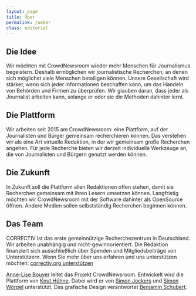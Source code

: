 ```yaml
---
layout: page
title: Über
permalink: /ueber
class: editorial
---
```

## Die Idee
Wir möchten mit CrowdNewsroom wieder mehr Menschen für Journalismus begeistern. Deshalb ermöglichen wir journalistische Recherchen, an denen sich möglichst viele Menschen beteiligen können. Unsere Gesellschaft wird stärker, wenn sich jeder Informationen beschaffen kann, um das Handeln von Behörden und Firmen zu überprüfen. Wir glauben daran, dass jeder als Journalist arbeiten kann, solange er oder sie die Methoden dahinter lernt. 

## Die Plattform
Wir arbeiten seit 2015 am CrowdNewsroom: eine Plattform, auf der Journalisten und Bürger gemeinsam recherchieren können. Das verstehen wir als eine Art virtuelle Redaktion, in der wir gemeinsam große Recherchen angehen. Für jede Recherche bieten wir derzeit individuelle Werkzeuge an, die von Journalisten und Bürgern genutzt werden können. 

## Die Zukunft
In Zukunft soll die Plattform allen Redaktionen offen stehen, damit sie Recherchen gemeinsam mit ihren Lesern umsetzen können. Langfristig möchten wir CrowdNewsroom mit der Software dahinter als OpenSource öffnen. Andere Medien sollen selbstständig Recherchen beginnen können. 

## Das Team
CORRECTIV ist das erste gemeinnützige Recherchezentrum in Deutschland. Wir arbeiten unabhängig und nicht-gewinnorientiert. Die Redaktion finanziert sich ausschließlich über Spenden und Mitgliedsbeiträge von Unterstützern. Wenn Sie mehr über uns erfahren und uns unterstützen möchten: [correctiv.org unterstützen](http://correctiv.org/unterstuetzen)

[Anne-Lise Bouyer](https://github.com/annelisebouyer) leitet das Projekt CrowdNewsroom. Entwickelt wird die Plattform von [Knut Hühne](https://github.com/k-nut). Dabei wird er von [Simon Jockers](https://github.com/sjockers) und [Simon Wörpel](https://twitter.com/simonwoerpel) unterstützt. Das grafische Design verantwortet [Benjamin Schubert](https://github.com/benjamin-schubert).
